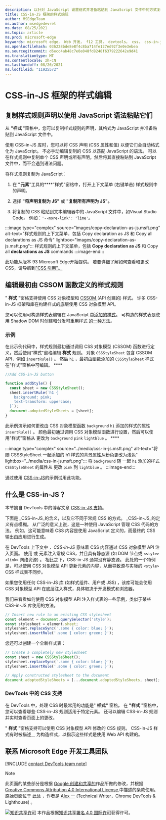 ```yaml
---
description: 以针对 JavaScript 设置格式并准备粘贴到 JavaScript 文件中的方式复制样式规则的声明。  编辑最初由 CSSOM 函数定义的样式规则。
title: CSS-in-JS 框架的样式编辑
author: MSEdgeTeam
ms.author: msedgedevrel
ms.date: 08/25/2021
ms.topic: article
ms.prod: microsoft-edge
keywords: microsoft edge， Web 开发， f12 工具， devtools， css， css-in-js
ms.openlocfilehash: 036228bde8e8f4c8ba714fe127ed92f3e0e3ebea
ms.sourcegitcommit: d6ecc4ab48c7e0e048fd8248f6379222642e9d41
ms.translationtype: MT
ms.contentlocale: zh-CN
ms.lasthandoff: 08/26/2021
ms.locfileid: "11925572"
---
```

<!-- Copyright Alex Rudenko

   Licensed under the Apache License, Version 2.0 (the "License");
   you may not use this file except in compliance with the License.
   You may obtain a copy of the License at

       https://www.apache.org/licenses/LICENSE-2.0

   Unless required by applicable law or agreed to in writing, software
   distributed under the License is distributed on an "AS IS" BASIS,
   WITHOUT WARRANTIES OR CONDITIONS OF ANY KIND, either express or implied.
   See the License for the specific language governing permissions and
   limitations under the License. -->
# <a name="style-editing-for-css-in-js-frameworks"></a>CSS-in-JS 框架的样式编辑


<!-- ====================================================================== -->
## <a name="copying-style-rule-declarations-to-paste-them-with-javascript-syntax"></a>复制样式规则声明以使用 JavaScript 语法粘贴它们

从 **"样式** "窗格中，您可以复制样式规则的声明，其格式为 JavaScript 并准备粘贴到 JavaScript 文件中。

使用 CSS-in-JS 库时，您可以将 CSS 声明 (CSS 属性和值) 以便它们会自动格式化为 JavaScript。  不必手动编辑复制的 CSS 以匹配 JavaScript 的语法。  可以在样式规则中复制单个 CSS 声明或所有声明，然后将其直接粘贴到 JavaScript 文件中，而不会遇到语法问题。

将样式规则复制为 JavaScript：

1. 在 **"元素**"工具的****"样式"窗格中，打开上下文菜单 \(右键单击\) 样式规则中的声明。

1. 选择 **"将声明复制为 JS"** 或 **"复制所有声明为 JS"。**

1. 将复制的 CSS 粘贴到文本编辑器中的 JavaScript 文件中，如Visual Studio Code。  例如：`'--more-link': 'lime'`。

:::image type="complex" source="images/copy-declaration-as-js.msft.png" alt-text="样式规则的上下文菜单，包括 Copy declaration as JS 和 Copy all declarations as JS 命令" lightbox="images/copy-declaration-as-js.msft.png":::
   样式规则的上下文菜单，包括 **Copy declaration as JS** 和 Copy all **declarations as JS** commands
:::image-end:::

此功能从版本 93 Microsoft Edge开始提供。 <!-- delete statement sometime after September 2, 2021 --> 若要详细了解如何查看和更改 CSS，请导航到["CSS 引用"。][CssReference]


<!-- ====================================================================== -->
## <a name="editing-style-rules-that-were-initially-defined-by-a-cssom-function"></a>编辑最初由 CSSOM 函数定义的样式规则

<!-- from https://docs.microsoft.com/en-us/microsoft-edge/devtools-guide-chromium/whats-new/2020/06/devtools#style-editing-for-css-in-js-frameworks -->

" **样式** "窗格支持使用 CSS 对象模型和 [CSSOM ][CsswgDraftsCssom] (API 创建的) 样式。  许多 CSS-in-JS 框架和库在构建样式的底层使用 CSS 对象模型 API。

您可以使用可构造样式表编辑在 JavaScript [中添加的样式][WicgConstructStylesheet]。  可构造的样式表是使用 Shadow DOM 时创建和分发可重用样式 [的一种方法][MdnShadowDom]。

### <a name="example"></a>示例

在此示例代码中，样式规则最初通过调用 CSS 对象模型 (CSSOM) 函数进行定义，然后使用"样式"窗格编辑 **样式** 规则。  对象 `CSSStyleSheet` 包含 CSSOM API，例如 `insertRule()` 。  然后 `h1` ，最初由函数添加的 `CSSStyleSheet` 样式在"样式"窗格中可编辑。 ****

```javascript
//Add CSS-in-JS button

function addStyle() {
  const sheet = new CSSStyleSheet();
  sheet.insertRule(`h1 {
    background: pink;
    text-transform: uppercase;
  }`);
  document.adoptedStyleSheets = [sheet];
}
```

此示例演示如何更改由 CSS 对象模型函数 `background` `h1` 添加的样式的属性 `insertRule()` 。  颜色最初通过调用 CSS 对象模型函数进行设置，然后可以使用"样式"窗格从 更改为 `background` `pink` `lightblue` 。 ****

:::image type="complex" source="../media/css-in-js.msft.png" alt-text="将随 CSSStyleSheet 一起添加的 h1 样式的背景属性从粉色更改为浅色" lightbox="../media/css-in-js.msft.png":::
   将 `background` 随 一起 `h1` 添加的样式 `CSSStyleSheet` 的属性从 更改 `pink` 到 `lightblue` 。
:::image-end:::

通过使用 [CSS-in-JS][CodepenZoherghadyaliAbdgrpz]的示例试用此功能。


<!-- ====================================================================== -->
## <a name="what-is-css-in-js"></a>什么是 CSS-in-JS？

本节摘自 DevTools 中的博客文章 [CSS-in-JS 支持][BlogCssInJsInDevTools]。

下面是 _CSS-in-JS_的含义，以及它不同于常规 CSS 的方式。  _CSS-in-JS_的定义有点模糊。  从广泛的意义上说，这是一种使用 JavaScript 管理 CSS 代码的方法。  例如，这可能意味着 CSS 内容是使用 JavaScript 定义的，而最终的 CSS 输出由应用进行生成。

在 DevTools 上下文中 _，CSS-in-JS_ 意味着 CSS 内容通过 CSS 对象模型 API 注入页面。  使用 或 元素注入常规 CSS，并且具有静态源 (如 DOM 节点或 `<style>` `<link>` 网络资源) 。  相比之下，CSS-in-JS 通常没有静态源。  此处的一个特例是，可以使用 CSS 对象模型 API 更新元素的内容，从而导致源与实际的 `<style>` CSS 样式表不同步。

如果您使用任何 CSS-in-JS 库 (如样式组件、用户或 JSS) ，该库可能会使用 CSS 对象模型 API 在底层注入样式，具体取决于开发模式和浏览器。

我们来看看如何使用 CSS 对象模型 API 注入样式表的一些示例，类似于某些 CSS-in-JS 库使用的方法。

```javascript
// Insert new rule to an existing CSS stylesheet
const element = document.querySelector('style');
const stylesheet = element.sheet;
stylesheet.replaceSync('.some { color: blue; }');
stylesheet.insertRule('.some { color: green; }');
```

您还可以创建一个全新样式表：

```javascript
// Create a completely new stylesheet
const sheet = new CSSStyleSheet();
stylesheet.replaceSync('.some { color: blue; }');
stylesheet.insertRule('.some { color: green; }');
```

```javascript
// Apply constructed stylesheet to the document
document.adoptedStyleSheets = [...document.adoptedStyleSheets, sheet];
```

### <a name="css-support-in-devtools"></a>DevTools 中的 CSS 支持

在 DevTools 中，处理 CSS 时最常用的功能是" **样式"** 窗格。  在 **"样式** "窗格中，您可以查看哪些 CSS-in-JS 规则适用于特定元素。  还可以编辑 CSS-in-JS 规则并实时查看页面上的更改。

" **样式** "窗格支持可以使用 CSS 对象模型 API 修改的 CSS 规则。  CSS-in-JS 样式有时被描述__ 为构造样式，以指示这些样式是使用 Web API 构建的。

<!-- video https://storage.googleapis.com/chrome-gcs-uploader.appspot.com/video/dPDCek3EhZgLQPGtEG3y0fTn4v82/Jy8q9gPbQknRturLyCsq.mp4 -->


<!-- ====================================================================== -->
## <a name="getting-in-touch-with-the-microsoft-edge-devtools-team"></a>联系 Microsoft Edge 开发工具团队

[!INCLUDE [contact DevTools team note](../includes/contact-devtools-team-note.md)]

> [!NOTE]
> 此页面的某些部分是根据 [Google 创建和共享的][GoogleSitePolicies]作品所做的修改，并根据[ Creative Commons Attribution 4.0 International License ][CCA4IL]中描述的条款使用。
> 原始页面位于 [此处](https://developer.chrome.com/blog/css-in-js/) ，作者是 [Alex 一][AlexRudenko] (Technical Writer，Chrome DevTools \& Lighthouse\) 。

[![知识共享许可][CCby4Image]][CCA4IL] 本作品根据[知识共享署名 4.0 国际许可][CCA4IL]获得许可。


<!-- ====================================================================== -->
<!-- links -->
[CssReference]: reference.md "CSS 参考|Microsoft Docs"
<!-- external links -->
[BlogCssInJsInDevTools]: https://developers.google.com/web/updates/2021/02/css-in-js "DevTools | 中的 CSS-in-JS 支持Google 博客 "
[CsswgDraftsCssom]: https://drafts.csswg.org/cssom "CSS 对象模型 (CSSOM) |W3C CSS 工作组编辑器草稿"
[WicgConstructStylesheet]: https://wicg.github.io/construct-stylesheets/ "可构造的样式表对象|Web Incubator CG"
[MdnShadowDom]: https://developer.mozilla.org/docs/Web/Web_Components/Using_shadow_DOM "使用卷影 DOM |MDN"
[CodepenZoherghadyaliAbdgrpz]: https://codepen.io/zoherghadyali/full/abdGrPZ "CSS-in-JS 框架样式|CodePen"

[CCA4IL]: https://creativecommons.org/licenses/by/4.0
[CCby4Image]: https://i.creativecommons.org/l/by/4.0/88x31.png
[GoogleSitePolicies]: https://developers.google.com/terms/site-policies
[AlexRudenko]: https://developers.google.com/web/resources/contributors#alex-rudenko
